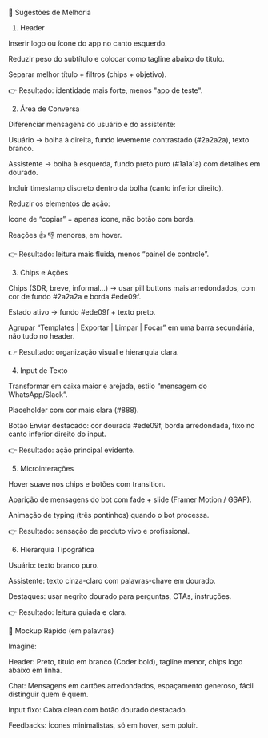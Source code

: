 🎨 Sugestões de Melhoria

1. Header

Inserir logo ou ícone do app no canto esquerdo.

Reduzir peso do subtítulo e colocar como tagline abaixo do título.

Separar melhor título + filtros (chips + objetivo).

👉 Resultado: identidade mais forte, menos "app de teste".

2. Área de Conversa

Diferenciar mensagens do usuário e do assistente:

Usuário → bolha à direita, fundo levemente contrastado (#2a2a2a), texto branco.

Assistente → bolha à esquerda, fundo preto puro (#1a1a1a) com detalhes em dourado.

Incluir timestamp discreto dentro da bolha (canto inferior direito).

Reduzir os elementos de ação:

Ícone de “copiar” = apenas ícone, não botão com borda.

Reações 👍 👎 menores, em hover.

👉 Resultado: leitura mais fluida, menos “painel de controle”.

3. Chips e Ações

Chips (SDR, breve, informal...) → usar pill buttons mais arredondados, com cor de fundo #2a2a2a e borda #ede09f.

Estado ativo → fundo #ede09f + texto preto.

Agrupar “Templates | Exportar | Limpar | Focar” em uma barra secundária, não tudo no header.

👉 Resultado: organização visual e hierarquia clara.

4. Input de Texto

Transformar em caixa maior e arejada, estilo “mensagem do WhatsApp/Slack”.

Placeholder com cor mais clara (#888).

Botão Enviar destacado: cor dourada #ede09f, borda arredondada, fixo no canto inferior direito do input.

👉 Resultado: ação principal evidente.

5. Microinterações

Hover suave nos chips e botões com transition.

Aparição de mensagens do bot com fade + slide (Framer Motion / GSAP).

Animação de typing (três pontinhos) quando o bot processa.

👉 Resultado: sensação de produto vivo e profissional.

6. Hierarquia Tipográfica

Usuário: texto branco puro.

Assistente: texto cinza-claro com palavras-chave em dourado.

Destaques: usar negrito dourado para perguntas, CTAs, instruções.

👉 Resultado: leitura guiada e clara.

📐 Mockup Rápido (em palavras)

Imagine:

Header: Preto, título em branco (Coder bold), tagline menor, chips logo abaixo em linha.

Chat: Mensagens em cartões arredondados, espaçamento generoso, fácil distinguir quem é quem.

Input fixo: Caixa clean com botão dourado destacado.

Feedbacks: Ícones minimalistas, só em hover, sem poluir.
